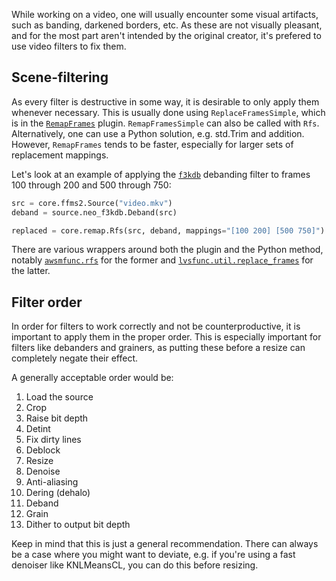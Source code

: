 While working on a video,
one will usually encounter some visual artifacts,
such as banding, darkened borders, etc.
As these are not visually pleasant,
and for the most part aren't intended by the original creator,
it's prefered to use video filters to fix them.

## Scene-filtering

As every filter is destructive in some way,
it is desirable to only apply them whenever necessary.
This is usually done using `ReplaceFramesSimple`,
which is in the [`RemapFrames`](https://github.com/Irrational-Encoding-Wizardry/Vapoursynth-RemapFrames) plugin.
`RemapFramesSimple` can also be called with `Rfs`.
Alternatively, one can use a Python solution, e.g. std.Trim and addition.
However, `RemapFrames` tends to be faster,
especially for larger sets of replacement mappings.

Let's look at an example of applying the [`f3kdb`](filtering/debanding##neo_f3kdb) debanding filter to frames 100 through 200 and 500 through 750:

```py
src = core.ffms2.Source("video.mkv")
deband = source.neo_f3kdb.Deband(src)

replaced = core.remap.Rfs(src, deband, mappings="[100 200] [500 750]")
```

There are various wrappers around both the plugin and the Python method, notably [`awsmfunc.rfs`](https://git.concertos.live/AHD/awsmfunc) for the former and [`lvsfunc.util.replace_frames`](https://lvsfunc.encode.moe/en/latest/#lvsfunc.util.replace_ranges) for the latter.

## Filter order

In order for filters to work correctly and not be counterproductive,
it is important to apply them in the proper order.
This is especially important for filters like debanders and grainers,
as putting these before a resize can completely negate their effect.

A generally acceptable order would be:
1. Load the source
2. Crop
3. Raise bit depth
4. Detint
5. Fix dirty lines
6. Deblock
7. Resize
8. Denoise
9. Anti-aliasing
10. Dering (dehalo)
11. Deband
12. Grain
13. Dither to output bit depth

Keep in mind that this is just a general recommendation.
There can always be a case where you might want to deviate,
e.g. if you're using a fast denoiser like KNLMeansCL,
you can do this before resizing.
